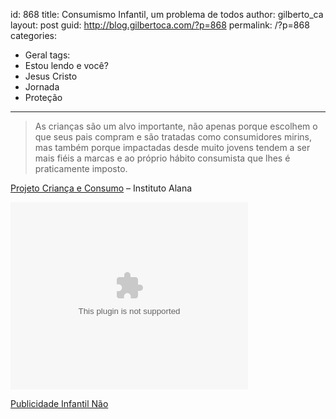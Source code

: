 id: 868
title: Consumismo Infantil, um problema de todos
author: gilberto_ca
layout: post
guid: http://blog.gilbertoca.com/?p=868
permalink: /?p=868
categories:
  - Geral
tags:
  - Estou lendo e você?
  - Jesus Cristo
  - Jornada
  - Proteção
---
<!-- google_ad_section_start -->

> As crianças são um alvo importante, não apenas porque escolhem o que seus pais compram e são tratadas como consumidores mirins, mas também porque impactadas desde muito jovens tendem a ser mais fiéis a marcas e ao próprio hábito consumista que lhes é praticamente imposto.

<a href="http://www.alana.org.br/CriancaConsumo/ConsumismoInfantil.aspx" title="Consumismo Infantil, um problema de todos" target="_blank">Projeto Criança e Consumo</a> &#8211; Instituto Alana

<pre><embed src='http://publicidadeinfantilnao.org.br/media/player.swf' height='300' width='380' bgcolor='104D75' allowscriptaccess='always' allowfullscreen='true' flashvars="&#038;backcolor=104D75&#038;bandwidth=600&#038;dock=false&#038;file=http%3A%2F%2Fpublicidadeinfantilnao.org.br%2Fmedia%2F10min.flv&#038;frontcolor=FFFFFF&#038;image=http%3A%2F%2Fpublicidadeinfantilnao.org.br%2Fmedia%2F10min.jpeg&#038;level=0&#038;plugins=viral-2d&#038;screencolor=FFFFFF" />
</pre>

<a href="http://www.publicidadeinfantilnao.org.br/" title="Publicidade Infantil Não" target="_blank">Publicidade Infantil Não</a>

<!-- google_ad_section_end -->